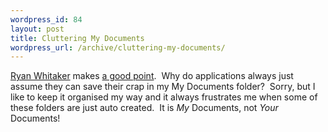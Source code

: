 ```yaml
--- 
wordpress_id: 84
layout: post
title: Cluttering My Documents
wordpress_url: /archive/cluttering-my-documents/
---
```


<p><a href="http://weblogs.asp.net/">Ryan Whitaker</a> makes <a href="http://weblogs.asp.net/RyanW/archive/2006/02/03/437247.aspx">a good point</a>.&nbsp; Why do applications always just assume they can save their crap in my My Documents folder?&nbsp; Sorry, but I like to keep it organised my way and it always frustrates me when some of these folders are just auto created.&nbsp; It is <em>My</em> Documents, not <em>Your</em> Documents!</p>
         
